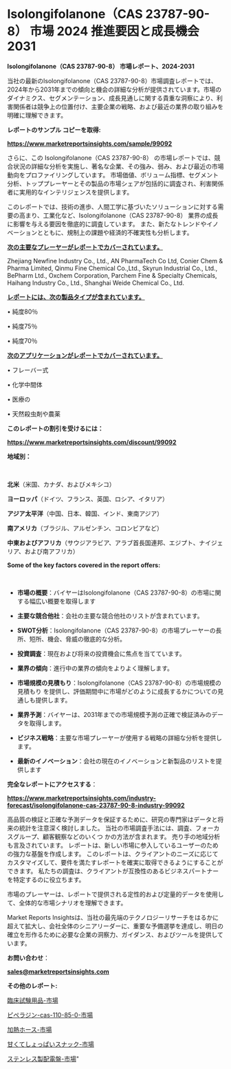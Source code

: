 # Isolongifolanone（CAS 23787-90-8） 市場 2024 推進要因と成長機会 2031

<strong>Isolongifolanone（CAS 23787-90-8） 市場レポート、2024-2031</strong>

当社の最新のIsolongifolanone（CAS 23787-90-8）市場調査レポートでは、2024年から2031年までの傾向と機会の詳細な分析が提供されています。市場のダイナミクス、セグメンテーション、成長見通しに関する貴重な洞察により、利害関係者は競争上の位置付け、主要企業の戦略、および最近の業界の取り組みを明確に理解できます。



<strong>レポートのサンプル コピーを取得:</strong> <a href=https://www.marketreportsinsights.com/sample/99092>

<strong><u>https://www.marketreportsinsights.com/sample/99092</u></strong></a>

さらに、この Isolongifolanone（CAS 23787-90-8） の市場レポートでは、競合状況の詳細な分析を実施し、著名な企業、その強み、弱み、および最近の市場動向をプロファイリングしています。 市場価値、ボリューム指標、セグメント分析、トッププレーヤーとその製品の市場シェアが包括的に調査され、利害関係者に実用的なインテリジェンスを提供します。

このレポートでは、技術の進歩、人間工学に基づいたソリューションに対する需要の高まり、工業化など、Isolongifolanone（CAS 23787-90-8） 業界の成長に影響を与える要因を徹底的に調査しています。 また、新たなトレンドやイノベーションとともに、規制上の課題や経済的不確実性も分析します。



<strong><u>次の主要なプレーヤーがレポートでカバーされています。</u></strong>

Zhejiang Newfine Industry Co., Ltd., AN PharmaTech Co Ltd, Conier Chem & Pharma Limited, Qinmu Fine Chemical Co.,Ltd., Skyrun Industrial Co., Ltd., BePharm Ltd., Oxchem Corporation, Parchem Fine & Specialty Chemicals, Haihang Industry Co., Ltd., Shanghai Weide Chemical Co., Ltd.



<strong><u><b>レポートには、次の製品タイプが含まれています。</b></u></strong>

• 純度80％

• 純度75％

• 純度70％



<strong><u><b>次のアプリケーションがレポートでカバーされています。</b></u></strong>

• フレーバー式

• 化学中間体

• 医療の

• 天然殺虫剤や農薬



<strong><b>このレポートの割引を受けるには：</b></strong>

<a href=https://www.marketreportsinsights.com/discount/99092>

<strong><u>https://www.marketreportsinsights.com/discount/99092</u></strong></a>



<strong>地域別：</strong>

<strong> </strong>



<strong>北米</strong>（米国、カナダ、およびメキシコ）



<strong>ヨーロッパ</strong>（ドイツ、フランス、英国、ロシア、イタリア）



<strong>アジア太平洋</strong>（中国、日本、韓国、インド、東南アジア）



<strong>南アメリカ</strong>（ブラジル、アルゼンチン、コロンビアなど）



<strong>中東およびアフリカ</strong>（サウジアラビア、アラブ首長国連邦、エジプト、ナイジェリア、および南アフリカ）



<strong>Some of the key factors covered in the report offers:</strong>

<strong> </strong>
<ul>
  <li>

<strong>市場の概要</strong>：バイヤーはIsolongifolanone（CAS 23787-90-8）の市場に関する幅広い概要を取得します</li>
  <li>

<strong>主要な競合他社</strong>：会社の主要な競合他社のリストが含まれています。</li>
  <li>

<strong>SWOT分析</strong>：Isolongifolanone（CAS 23787-90-8）の市場プレーヤーの長所、短所、機会、脅威の徹底的な分析。</li>
  <li>

<strong>投資調査</strong>：現在および将来の投資機会に焦点を当てています。</li>
  <li>

<strong>業界の傾向</strong>：進行中の業界の傾向をよりよく理解します。</li>
  <li>

<strong>市場規模の見積もり</strong>：Isolongifolanone（CAS 23787-90-8）の市場規模の見積もり を提供し、評価期間中に市場がどのように成長するかについての見通しも提供します。</li>
  <li>

<strong>業界予測</strong>：バイヤーは、2031年までの市場規模予測の正確で検証済みのデータを取得します。</li>
  <li>

<strong>ビジネス戦略</strong>：主要な市場プレーヤーが使用する戦略の詳細な分析を提供します。</li>
  <li>

<strong>最新のイノベーション</strong>：会社の現在のイノベーションと新製品のリストを提供します</li>
</ul>


<strong>完全なレポートにアクセスする</strong>：

<a href=https://www.marketreportsinsights.com/industry-forecast/isolongifolanone-cas-23787-90-8-industry-99092>

<strong><u>https://www.marketreportsinsights.com/industry-forecast/isolongifolanone-cas-23787-90-8-industry-99092</u></strong></a>

高品質の検証と正確な予測データを保証するために、研究の専門家はデータと将来の統計を注意深く検討しました。 当社の市場調査手法には、調査、フォーカスグループ、顧客観察などのいくつ かの方法が含まれます。 売り手の地域分析も言及されています。 レポートは、新しい市場に参入しているユーザーのための強力な基盤を作成します。 このレポートは、クライアントのニーズに応じてカスタマイズして、要件を満たすレポートを確実に取得できるようにすることができます。 私たちの調査は、クライアントが互換性のあるビジネスパートナーを特定するのに役立ちます。

市場のプレーヤーは、レポートで提供される定性的および定量的データを使用して、全体的な市場シナリオを理解できます。

Market Reports Insightsは、当社の最先端のテクノロジーリサーチをはるかに超えて拡大し、会社全体のシニアリーダーに、重要な予備選挙を達成し、明日の確立を形作るために必要な企業の洞察力、ガイダンス、およびツールを提供しています。



<strong><b>お問い合わせ</b></strong>：

<a href=mailto:sales@marketreportsinsights.com>

<strong><u>sales@marketreportsinsights.com</u></strong></a>



<strong>その他のレポート:</strong>

<a href=https://www.linkedin.com/pulse/臨床試験用品-市場-2023-新興市場-将来の動向と市場需要-2030-sbpdf/>臨床試験用品-市場</a>

<a href=https://www.linkedin.com/pulse/ピペラジン-cas-110-85-0-市場-2023-最新の-cagr-および成長分析-nqcuf/>ピペラジン-cas-110-85-0-市場</a>

<a href=https://www.linkedin.com/pulse/加熱ホース-市場-2030-年までの需要に焦点を当てた-2023-年調査レポート-pr-news-hub-nqjrf/>加熱ホース-市場</a>

<a href=https://www.linkedin.com/pulse/甘くてしょっぱいスナック-市場-2030-年までの需要に焦点を当てた-2023-年調査レポート-pr-news-hub-jcslf/>甘くてしょっぱいスナック-市場</a>

<a href=https://www.linkedin.com/pulse/ステンレス製配電盤-市場-2023-推進要因と成長機会-2030-pr-news-hub-ll5af/>ステンレス製配電盤-市場</a>"
